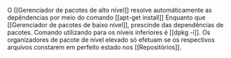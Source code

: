 O [[Gerenciador de pacotes de alto nível]] resolve automáticamente as depêndencias por meio do comando [[apt-get install]]
Enquanto  que [[Gerenciador de pacotes de baixo nível]], prescinde das dependências de pacotes. Comando utilizando para os níveis inferiores é [[dpkg -i]]. 
Os organizadores de pacote de nível elevado só efetuam se os respectivos arquivos constarem em perfeito estado nos [[Repositórios]]. 

